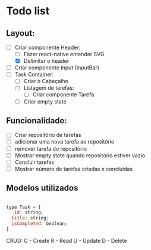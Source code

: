 # Todo list

## Layout:
- [ ] Criar componente Header:
  - [ ] Fazer react-native entender SVG
  - [x] Delimitar o header 
- [ ] Criar componente Input (InputBar)
- [ ] Task Container:
  - [ ] Criar o Cabeçalho
  - [ ] Listagem de tarefas:
    - [ ]  Criar componente Tarefa
  - [ ] Criar empty state

## Funcionalidade:
  - [ ] Criar repositório de tarefas
  - [ ] adicionar uma nova tarefa ao repositório
  - [ ] remover tarefa do repositório
  - [ ] Mostrar empty state quando repositório estiver vazio
  - [ ] Concluir tarefas
  - [ ] Mostrar número de tarefas criadas e concluídas

## Modelos utilizados

```javascript

type Task = {
  _id: string;
  title: string;
  isCompleted: boolean;
}

```

CRUD:
C - Create
R - Read
U - Update
D - Delete